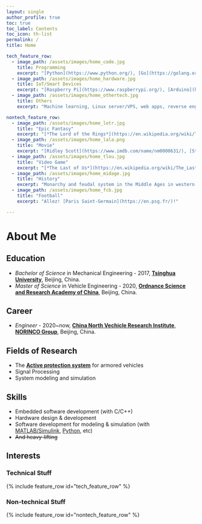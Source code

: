 ```yaml
---
layout: single
author_profile: true
toc: true
toc_label: Contents
toc_icon: th-list
permalink: /
title: Home

tech_feature_row:
  - image_path: /assets/images/home_code.jpg
    title: Programming
    excerpt: "[Python](https://www.python.org/), [Go](https://golang.org/), Javascript ([Node.js](https://nodejs.org/en/), [React](https://reactjs.org/), [Electron](https://www.electronjs.org/)), etc"
  - image_path: /assets/images/home_hardware.jpg
    title: IoT/Smart Devices
    excerpt: "[Raspberry Pi](https://www.raspberrypi.org/), [Arduino](https://www.arduino.cc/), [ESP8266](https://www.espressif.com/en/products/socs/esp8266), DSP/FPGAs, etc"
  - image_path: /assets/images/home_othertech.jpg
    title: Others
    excerpt: "Machine learning, Linux server/VPS, web apps, reverse engineering, cryptography, etc"

nontech_feature_row:
  - image_path: /assets/images/home_lotr.jpg
    title: "Epic Fantasy"
    excerpt: "[*The Lord of the Rings*](https://en.wikipedia.org/wiki/The_Lord_of_the_Rings), [*A Song of Ice and Fire*](https://en.wikipedia.org/wiki/A_Song_of_Ice_and_Fire), the [Harry Potter](https://en.wikipedia.org/wiki/Harry_Potter) series, etc"
  - image_path: /assets/images/home_lala.png
    title: "Movie"
    excerpt: "[Ridley Scott](https://www.imdb.com/name/nm0000631/), [Steven Spielberg](https://www.imdb.com/name/nm0000229/), [Chen Kaige](https://www.imdb.com/name/nm0155280/), [Denis Villeneuve](https://www.imdb.com/name/nm0898288/), [Damien Chazelle](https://www.imdb.com/name/nm3227090/), etc"
  - image_path: /assets/images/home_tlou.jpg
    title: "Video Game"
    excerpt: "[*The Last of Us*](https://en.wikipedia.org/wiki/The_Last_of_Us), [*The Legend of Zelda: Breath of the Wild*](https://en.wikipedia.org/wiki/The_Legend_of_Zelda:_Breath_of_the_Wild), [*Grand Theft Auto V*](https://en.wikipedia.org/wiki/Grand_Theft_Auto_V), [*The Elder Scrolls V: Skyrim*](https://en.wikipedia.org/wiki/The_Elder_Scrolls_V:_Skyrim), [*Sekiro: Shadows Die Twice*](https://en.wikipedia.org/wiki/Sekiro:_Shadows_Die_Twice), etc"
  - image_path: /assets/images/home_midage.jpg
    title: "History"
    excerpt: "Monarchy and feudal system in the Middle Ages in western Europe, genealogy, crusades and religious history, etc"
  - image_path: /assets/images/home_fcb.jpg
    title: "Football"
    excerpt: "Allez! [Paris Saint-Germain](https://en.psg.fr/)!"

---
```

# About Me

## Education

- *Bachelor of Science* in Mechanical Engineering - 2017, [**Tsinghua University**](https://www.tsinghua.edu.cn/en/), Beijing, China.
- *Master of Science* in Vehicle Engineering - 2020, [**Ordnance Science and Research Academy of China**](http://en.norincogroup.com.cn/art/2015/9/11/art_440_1480.html), Beijing, China.

## Career

- *Engineer* - 2020~now, [**China North Vechicle Research Institute**](http://noveri.norincogroup.com.cn/), [**NORINCO Group**](http://en.norincogroup.com.cn/), Beijing, China.

## Fields of Research

- The [**Active protection system**](https://en.wikipedia.org/wiki/Active_protection_system) for armored vehicles
- Signal Processing
- System modeling and simulation

## Skills

- Embedded software development (with C/C++)
- Hardware design & development
- Software development for modeling & simulation (with [MATLAB/Simulink](https://www.mathworks.com/products/matlab.html), [Python](https://www.python.org/), etc)
- ~~And heavy-lifting~~

## Interests

### Technical Stuff

{% include feature_row id="tech_feature_row" %}

### Non-technical Stuff

{% include feature_row id="nontech_feature_row" %}
